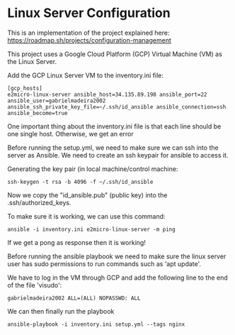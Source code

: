 # Linux Server Configuration

This is an implementation of the project explained here: https://roadmap.sh/projects/configuration-management

This project uses a Google Cloud Platform (GCP) Virtual Machine (VM) as the Linux Server.

Add the GCP Linux Server VM to the inventory.ini file:
```
[gcp_hosts]
e2micro-linux-server ansible_host=34.135.89.198 ansible_port=22 ansible_user=gabrielmadeira2002 ansible_ssh_private_key_file=~/.ssh/id_ansible ansible_connection=ssh ansible_become=true
```

One important thing about the inventory.ini file is that each line should be one single host. Otherwise, we get an error

Before running the setup.yml, we need to make sure we can ssh into the server as Ansible. We need to create an ssh keypair for ansible to access it.

Generating the key pair (in local machine/control machine:
```
ssh-keygen -t rsa -b 4096 -f ~/.ssh/id_ansible
```

Now we copy the "id_ansible.pub" (public key) into the .ssh/authorized_keys.

To make sure it is working, we can use this command:
```
ansible -i inventory.ini e2micro-linux-server -m ping
```
If we get a pong as response then it is working!

Before running the ansible playbook we need to make sure the linux server user has sudo permissions to run commands such as 'apt update'.

We have to log in the VM through GCP and add the following line to the end of the file 'visudo':
```
gabrielmadeira2002 ALL=(ALL) NOPASSWD: ALL
```

We can then finally run the playbook
```
ansible-playbook -i inventory.ini setup.yml --tags nginx
```
